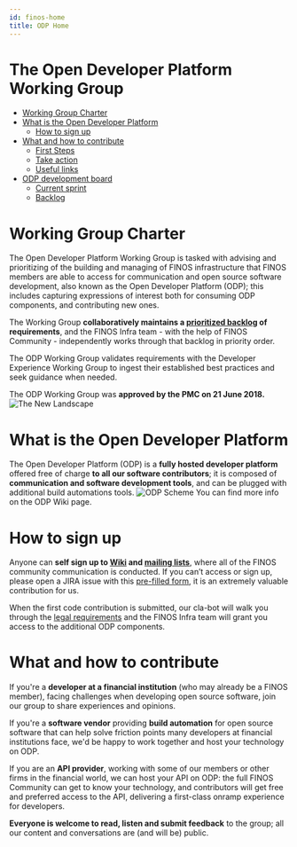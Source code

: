 ```yaml
---
id: finos-home
title: ODP Home
---
```


# The Open Developer Platform Working Group

- [Working Group Charter](#user-content-working-group-charter)
- [What is the Open Developer Platform](#user-content-what-is-the-open-developer-platform)
  - [How to sign up](#user-content-how-to-sign-up)
- [What and how to contribute](#user-content-what-and-how-to-contribute)
  - [First Steps](#user-content-first-steps)
  - [Take action](#user-content-take-action)
  - [Useful links](#user-content-useful-links)
- [ODP development board](#user-content-odp-development-board)
  - [Current sprint](#user-content-odp-development-board)
  - [Backlog](#user-content-odp-development-board)

# Working Group Charter
The Open Developer Platform Working Group is tasked with advising and prioritizing of the building and managing of FINOS infrastructure that FINOS members are able to access for communication and open source software development, also known as the Open Developer Platform (ODP); this includes capturing expressions of interest both for  consuming ODP components, and contributing new ones.

The Working Group **collaboratively maintains a [prioritized backlog](https://finosfoundation.atlassian.net/secure/RapidBoard.jspa?projectKey=ODP&useStoredSettings=true&rapidView=10) of requirements**, and the FINOS Infra team - with the help of FINOS Community - independently works through that backlog in priority order.

The ODP Working Group validates requirements with the Developer Experience Working Group to ingest their established best practices and seek guidance when needed.

The ODP Working Group was **approved by the PMC on 21 June 2018.**
![The New Landscape](https://www.finos.org/hs-fs/hubfs/FINOS/website/pages/odp/ODP.png?t=1535018814377&width=2250&name=ODP.png)

# What is the Open Developer Platform
The Open Developer Platform (ODP) is a **fully hosted developer platform** offered free of charge **to all our software contributors**; it is composed of **communication and software development tools**, and can be plugged with additional build automations tools.
![ODP Scheme](https://www.finos.org/hs-fs/hubfs/FINOS/website/pages/odp/ODP.png)
You can find more info on the ODP Wiki page.

# How to sign up
Anyone can **self sign up to [Wiki](https://finosfoundation.atlassian.net/wiki) and [mailing lists](https://finosfoundation.atlassian.net/wiki/spaces/FINOS/pages/77955298/Getting+in+Touch)**, where all of the FINOS community communication is conducted. If you can’t access or sign up, please open a JIRA issue with this [pre-filled form](https://docs.google.com/document/u/2/d/1BH0GMvd6EPhuLSUnY_B5c2DyzErXcHOkao-lC9Ytq5U/edit), it is an extremely valuable contribution for us.

When the first code contribution is submitted, our cla-bot will walk you through the [legal requirements](https://finosfoundation.atlassian.net/wiki/spaces/FINOS/pages/75530375/Legal+Requirements) and the FINOS Infra team will grant you access to the additional ODP components.

# What and how to contribute
If you're a **developer at a financial institution** (who may already be a FINOS member), facing challenges when developing open source software, join our group to share experiences and opinions.

If you're a **software vendor** providing **build automation** for open source software that can help solve friction points many developers at financial institutions face, we'd be happy to work together and host your technology on ODP.

If you are an **API provider**, working with some of our members or other firms in the financial world, we can host your API on ODP: the full FINOS Community can get to know your technology, and contributors will get free and preferred access to the API, delivering a first-class onramp experience for developers.

**Everyone is welcome to read, listen and submit feedback** to the group; all our content and conversations are (and will be) public.